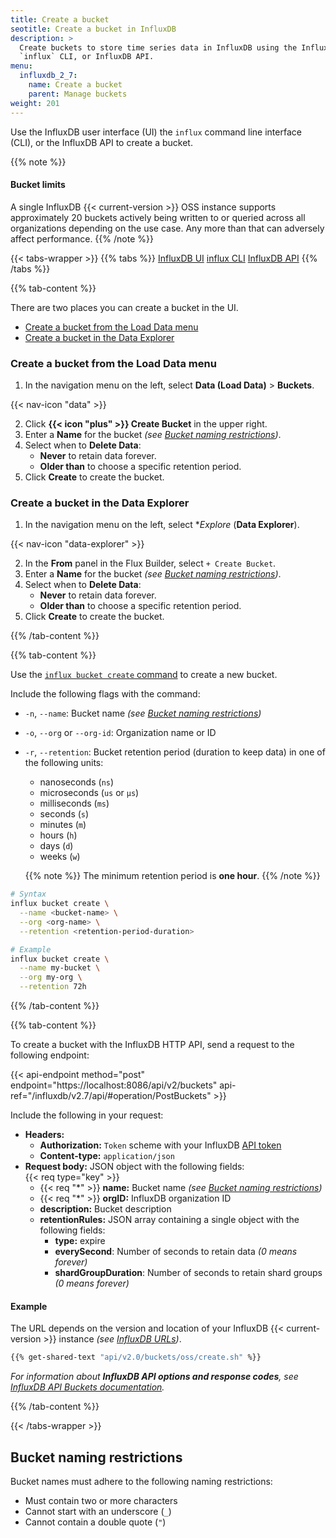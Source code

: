 ```yaml
---
title: Create a bucket
seotitle: Create a bucket in InfluxDB
description: >
  Create buckets to store time series data in InfluxDB using the InfluxDB UI,
  `influx` CLI, or InfluxDB API.
menu:
  influxdb_2_7:
    name: Create a bucket
    parent: Manage buckets
weight: 201
---
```


Use the InfluxDB user interface (UI) the `influx` command line interface (CLI),
or the InfluxDB API to create a bucket.

{{% note %}}
#### Bucket limits
A single InfluxDB {{< current-version >}} OSS instance supports approximately 20 buckets actively being
written to or queried across all organizations depending on the use case.
Any more than that can adversely affect performance.
{{% /note %}}

{{< tabs-wrapper >}}
{{% tabs %}}
[InfluxDB UI](#)
[influx CLI](#)
[InfluxDB API](#)
{{% /tabs %}}

<!------------------------------ BEGIN UI CONTENT ----------------------------->
{{% tab-content %}}

There are two places you can create a bucket in the UI.

- [Create a bucket from the Load Data menu](#create-a-bucket-from-the-load-data-menu)
- [Create a bucket in the Data Explorer](#create-a-bucket-in-the-data-explorer)

### Create a bucket from the Load Data menu

1.  In the navigation menu on the left, select **Data (Load Data)** > **Buckets**.

{{< nav-icon "data" >}}

2.  Click **{{< icon "plus" >}} Create Bucket** in the upper right.
3.  Enter a **Name** for the bucket 
    _(see [Bucket naming restrictions](#bucket-naming-restrictions))_.
4.  Select when to **Delete Data**:
    - **Never** to retain data forever.  
    - **Older than** to choose a specific retention period.
5.  Click **Create** to create the bucket.

### Create a bucket in the Data Explorer

1.  In the navigation menu on the left, select **Explore* (**Data Explorer**).

{{< nav-icon "data-explorer" >}}

2.  In the **From** panel in the Flux Builder, select `+ Create Bucket`.
3.  Enter a **Name** for the bucket 
    _(see [Bucket naming restrictions](#bucket-naming-restrictions))_.
4.  Select when to **Delete Data**:
    - **Never** to retain data forever.  
    - **Older than** to choose a specific retention period.
5.  Click **Create** to create the bucket.

{{% /tab-content %}}
<!------------------------------- END UI CONTENT ------------------------------>


<!----------------------------- BEGIN CLI CONTENT ----------------------------->
{{% tab-content %}}

Use the [`influx bucket create` command](/influxdb/v2.7/reference/cli/influx/bucket/create)
to create a new bucket.

Include the following flags with the command:

- `-n`, `--name`: Bucket name
    _(see [Bucket naming restrictions](#bucket-naming-restrictions))_
- `-o`, `--org` or `--org-id`: Organization name or ID
- `-r`, `--retention`: Bucket retention period (duration to keep data) in one of the following units:
  - nanoseconds (`ns`)
  - microseconds (`us` or `µs`)
  - milliseconds (`ms`)
  - seconds (`s`)
  - minutes (`m`)
  - hours (`h`)
  - days (`d`)
  - weeks (`w`)

  {{% note %}}
  The minimum retention period is **one hour**.
  {{% /note %}}

```sh
# Syntax
influx bucket create \
  --name <bucket-name> \
  --org <org-name> \
  --retention <retention-period-duration>

# Example
influx bucket create \
  --name my-bucket \
  --org my-org \
  --retention 72h
```

{{% /tab-content %}}
<!------------------------------ END CLI CONTENT ------------------------------>

<!----------------------------- BEGIN API CONTENT ----------------------------->
{{% tab-content %}}

To create a bucket with the InfluxDB HTTP API, send a request to the following endpoint:

{{< api-endpoint method="post" endpoint="https://localhost:8086/api/v2/buckets" api-ref="/influxdb/v2.7/api/#operation/PostBuckets" >}}

Include the following in your request:

- **Headers:**
  - **Authorization:** `Token` scheme with your InfluxDB [API token](/influxdb/v2.7/security/tokens/)
  - **Content-type:** `application/json`
- **Request body:** JSON object with the following fields:  
  {{< req type="key" >}}
  - {{< req "\*" >}} **name:** Bucket name
    _(see [Bucket naming restrictions](#bucket-naming-restrictions))_
  - {{< req "\*" >}} **orgID:** InfluxDB organization ID
  - **description:** Bucket description
  - **retentionRules:** JSON array containing a single object
    with the following fields:
    - **type:** expire
    - **everySecond**: Number of seconds to retain data _(0 means forever)_
    - **shardGroupDuration**: Number of seconds to retain shard groups _(0 means forever)_

#### Example

The URL depends on the version and location of your InfluxDB {{< current-version >}}
instance _(see [InfluxDB URLs](/influxdb/v2.7/reference/urls/))_.

```sh
{{% get-shared-text "api/v2.0/buckets/oss/create.sh" %}}
```

_For information about **InfluxDB API options and response codes**, see
[InfluxDB API Buckets documentation](/influxdb/v2.7/api/#operation/PostBuckets)._

{{% /tab-content %}}
<!------------------------------ END API CONTENT ------------------------------>
{{< /tabs-wrapper >}}

## Bucket naming restrictions

Bucket names must adhere to the following naming restrictions:

- Must contain two or more characters
- Cannot start with an underscore (`_`)
- Cannot contain a double quote (`"`)

